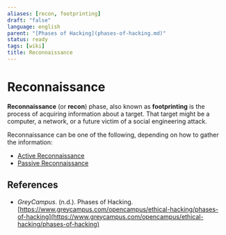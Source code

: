 ```yaml
---
aliases: [recon, footprinting]
draft: "false"
language: english
parent: "[Phases of Hacking](phases-of-hacking.md)"
status: ready
tags: [wiki]
title: Reconnaissance
---
```


# Reconnaissance

**Reconnaissance** (or **recon**) phase, also known as **footprinting** is the process of acquiring information about a target. That target might be a computer, a network, or a future victim of a social engineering attack.

Reconnaissance can be one of the following, depending on how to gather the information:

- [Active Reconnaissance](active-reconnaissance.md)
- [Passive Reconnaissance](passive-reconnaissance.md)

## References

- _GreyCampus_. (n.d.). <span class="reference-title">Phases of Hacking</span>. [https://www.greycampus.com/opencampus/ethical-hacking/phases-of-hacking](https://www.greycampus.com/opencampus/ethical-hacking/phases-of-hacking)
